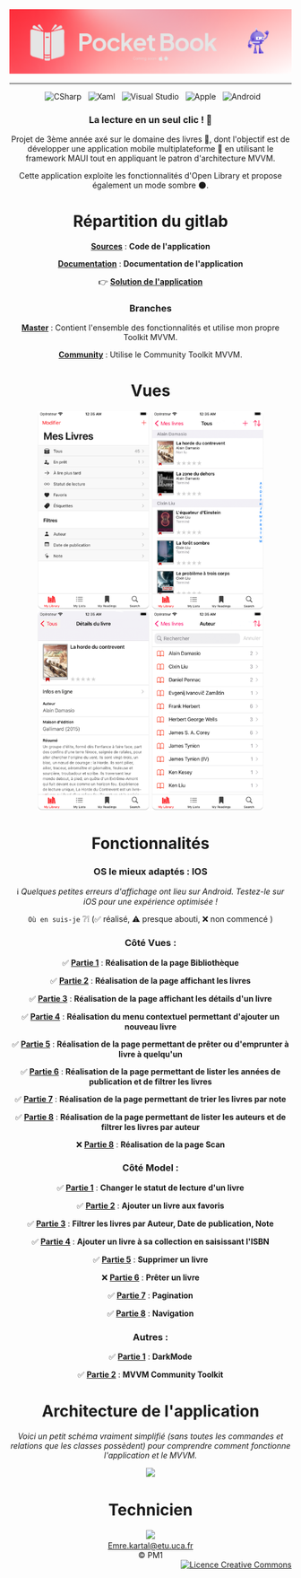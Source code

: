 <div align = center>

  <img src="Documentation/Images/Banner-PocketBook.png" />
    
---

&nbsp; ![CSharp](https://img.shields.io/badge/C%20Sharp-239120.svg?style=for-the-badge&logo=C-Sharp&logoColor=white)
&nbsp; ![Xaml](https://img.shields.io/badge/XAML-0C54C2.svg?style=for-the-badge&logo=XAML&logoColor=white)
&nbsp; ![Visual Studio](https://img.shields.io/badge/Visual%20Studio-5C2D91.svg?style=for-the-badge&logo=Visual-Studio&logoColor=white)
&nbsp; ![Apple](https://img.shields.io/badge/Apple-000000.svg?style=for-the-badge&logo=Apple&logoColor=white)
&nbsp; ![Android](https://img.shields.io/badge/Android-3DDC84.svg?style=for-the-badge&logo=Android&logoColor=white)

### La lecture en un seul clic ! :closed_book:

Projet de 3ème année axé sur le domaine des livres :bookmark:, dont l'objectif est de développer une application mobile multiplateforme :iphone: en utilisant le framework MAUI tout en appliquant le patron d'architecture MVVM.

Cette application exploite les fonctionnalités d'Open Library et propose également un mode sombre :new_moon:.

# Répartition du gitlab

[**Sources**](Sources) : **Code de l'application**

[**Documentation**](Documentation) : **Documentation de l'application**

👉 [**Solution de l'application**](Sources/PocketBook.sln)

### Branches

[**Master**](https://codefirst.iut.uca.fr/git/emre.kartal/PocketBook) : Contient l'ensemble des fonctionnalités et utilise mon propre Toolkit MVVM.

[**Community**](https://codefirst.iut.uca.fr/git/emre.kartal/PocketBook/src/branch/Community) : Utilise le Community Toolkit MVVM.


# Vues

<img src="Documentation/Images/MainPage.png" width="200" >
<img src="Documentation/Images/AllPage.png" width="200" >
<img src="Documentation/Images/BookPage.png" width="200" >
<img src="Documentation/Images/AuthorPage.png" width="200" >

# Fonctionnalités

### OS le mieux adaptés : IOS

:information_source: *Quelques petites erreurs d'affichage ont lieu sur Android. Testez-le sur iOS pour une expérience optimisée !*

```Où en suis-je``` :grey_question::grey_exclamation: (:white_check_mark: réalisé, :warning: presque abouti, :x: non commencé )

### Côté Vues :

:white_check_mark: [**Partie 1**](Sources/PocketBook/MainPage.xaml) : **Réalisation de la page Bibliothèque**

:white_check_mark: [**Partie 2**](Sources/PocketBook/Pages/BooksPage.xaml) : **Réalisation de la page affichant les livres**

:white_check_mark: [**Partie 3**](Sources/PocketBook/Pages/BookPage.xaml) : **Réalisation de la page affichant les détails d'un livre**

:white_check_mark: [**Partie 4**](Sources/PocketBook/Views/MenuView.xaml) : **Réalisation du menu contextuel permettant d'ajouter un nouveau livre**

:white_check_mark: [**Partie 5**](Sources/PocketBook/Pages/LoanPage.xaml) : **Réalisation de la page permettant de prêter ou d'emprunter à livre à quelqu'un**

:white_check_mark: [**Partie 6**](Sources/PocketBook/Pages/FilteringPage.xaml) : **Réalisation de la page permettant de lister les années de publication et de filtrer les livres**

:white_check_mark: [**Partie 7**](Sources/PocketBook/Pages/FilteringPage.xaml) : **Réalisation de la page permettant de trier les livres par note**

:white_check_mark: [**Partie 8**](Sources/PocketBook/Pages/FilteringPage.xaml) : **Réalisation de la page permettant de lister les auteurs et de filtrer les livres par auteur**

:x: [**Partie 8**]() : **Réalisation de la page Scan**

### Côté Model :

:white_check_mark: [**Partie 1**](Sources/PocketBook/ViewModels/StatusMenuVM.cs) : **Changer le statut de lecture d'un livre**

:white_check_mark: [**Partie 2**](Sources/ViewModel/ManagerVM.cs) : **Ajouter un livre aux favoris**

:white_check_mark: [**Partie 3**](Sources/ViewModel/ManagerVM.cs) : **Filtrer les livres par Auteur, Date de publication, Note**

:white_check_mark: [**Partie 4**](Sources/PocketBook/ViewModels/ScanMenuVM.cs) : **Ajouter un livre à sa collection en saisissant l'ISBN**

:white_check_mark: [**Partie 5**](Sources/ViewModel/ManagerVM.cs) : **Supprimer un livre**

:x: [**Partie 6**]() : **Prêter un livre**

:white_check_mark: [**Partie 7**](Sources/ViewModel/ManagerVM.cs) : **Pagination**

:white_check_mark: [**Partie 8**](Sources/PocketBook/ViewModels/NavigationVM.cs) : **Navigation**

### Autres :

:white_check_mark: [**Partie 1**](Sources/PocketBook/Resources/Styles/MyStyles.xaml) : **DarkMode**

:white_check_mark: [**Partie 2**](https://codefirst.iut.uca.fr/git/emre.kartal/PocketBook/src/branch/Community/Sources/ViewModel/ManagerVM.cs) : **MVVM Community Toolkit**

# Architecture de l'application

*Voici un petit schéma vraiment simplifié (sans toutes les commandes et relations que les classes possèdent) pour comprendre comment fonctionne l'application et le MVVM.*

<img src="Documentation/Images/PocketBook_Classes.png" >

# Technicien 

<a href = "https://codefirst.iut.uca.fr/git/emre.kartal">
<img src="https://codefirst.iut.uca.fr/git/avatars/1ff65c9c5ab0e8c8883fb48adbcf972f?size=72" width="75" >
</br>
Emre.kartal@etu.uca.fr
</br>
</a>
© PM1

</div>

<div align = right>
<a rel="license" href="http://creativecommons.org/licenses/by-nc-nd/4.0/"><img alt="Licence Creative Commons" style="border-width:0" src="https://i.creativecommons.org/l/by-nc-nd/4.0/88x31.png" /></a>
<right>
